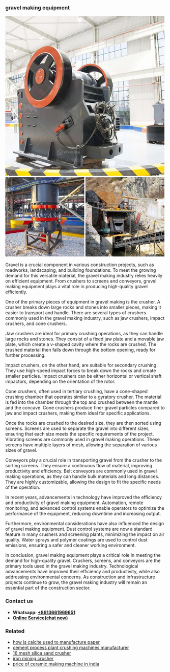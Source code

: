 <h3>gravel making equipment</h3><img src='1702260340.jpg' alt=''><p>Gravel is a crucial component in various construction projects, such as roadworks, landscaping, and building foundations. To meet the growing demand for this versatile material, the gravel making industry relies heavily on efficient equipment. From crushers to screens and conveyors, gravel making equipment plays a vital role in producing high-quality gravel efficiently.</p><p>One of the primary pieces of equipment in gravel making is the crusher. A crusher breaks down large rocks and stones into smaller pieces, making it easier to transport and handle. There are several types of crushers commonly used in the gravel making industry, such as jaw crushers, impact crushers, and cone crushers.</p><p>Jaw crushers are ideal for primary crushing operations, as they can handle large rocks and stones. They consist of a fixed jaw plate and a movable jaw plate, which create a v-shaped cavity where the rocks are crushed. The crushed material then falls down through the bottom opening, ready for further processing.</p><p>Impact crushers, on the other hand, are suitable for secondary crushing. They use high-speed impact forces to break down the rocks and create smaller particles. Impact crushers can be either horizontal or vertical shaft impactors, depending on the orientation of the rotor.</p><p>Cone crushers, often used in tertiary crushing, have a cone-shaped crushing chamber that operates similar to a gyratory crusher. The material is fed into the chamber through the top and crushed between the mantle and the concave. Cone crushers produce finer gravel particles compared to jaw and impact crushers, making them ideal for specific applications.</p><p>Once the rocks are crushed to the desired size, they are then sorted using screens. Screens are used to separate the gravel into different sizes, ensuring that each size meets the specific requirements of the project. Vibrating screens are commonly used in gravel making operations. These screens have multiple layers of mesh, allowing the separation of various sizes of gravel.</p><p>Conveyors play a crucial role in transporting gravel from the crusher to the sorting screens. They ensure a continuous flow of material, improving productivity and efficiency. Belt conveyors are commonly used in gravel making operations, as they can handle bulk materials and long distances. They are highly customizable, allowing the design to fit the specific needs of the operation.</p><p>In recent years, advancements in technology have improved the efficiency and productivity of gravel making equipment. Automation, remote monitoring, and advanced control systems enable operators to optimize the performance of the equipment, reducing downtime and increasing output.</p><p>Furthermore, environmental considerations have also influenced the design of gravel making equipment. Dust control systems are now a standard feature in many crushers and screening plants, minimizing the impact on air quality. Water sprays and polymer coatings are used to control dust emissions, ensuring a safer and cleaner working environment.</p><p>In conclusion, gravel making equipment plays a critical role in meeting the demand for high-quality gravel. Crushers, screens, and conveyors are the primary tools used in the gravel making industry. Technological advancements have improved their efficiency and productivity, while also addressing environmental concerns. As construction and infrastructure projects continue to grow, the gravel making industry will remain an essential part of the construction sector.</p><h3>Contact us</h3><ul><li><strong>Whatsapp:&nbsp;<a href="https://wa.me/8613661969651">+8613661969651</a></strong></li><li><a href="https://swt.shibang-china.com/?git&amp;zhl&amp;gravel making equipment"><strong>Online Service(chat now)</strong></a></li></ul><h3>Related</h3><ul><li><a href='how is calcite used to manufacture paper.md'>how is calcite used to manufacture paper</a></li><li><a href='cement process plant crushing machines manufacturer.md'>cement process plant crushing machines manufacturer</a></li><li><a href='16 mesh silica sand crusher.md'>16 mesh silica sand crusher</a></li><li><a href='iron mining crusher.md'>iron mining crusher</a></li><li><a href='price of ceramic making machine in india.md'>price of ceramic making machine in india</a></li></ul>